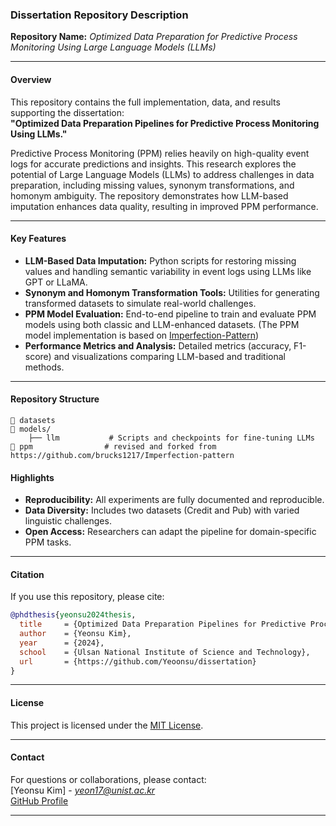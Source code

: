 ### Dissertation Repository Description

**Repository Name:** *Optimized Data Preparation for Predictive Process Monitoring Using Large Language Models (LLMs)*

---

#### **Overview**
This repository contains the full implementation, data, and results supporting the dissertation:  
**"Optimized Data Preparation Pipelines for Predictive Process Monitoring Using LLMs."**

Predictive Process Monitoring (PPM) relies heavily on high-quality event logs for accurate predictions and insights. This research explores the potential of Large Language Models (LLMs) to address challenges in data preparation, including missing values, synonym transformations, and homonym ambiguity. The repository demonstrates how LLM-based imputation enhances data quality, resulting in improved PPM performance.

---

#### **Key Features**
- **LLM-Based Data Imputation:** Python scripts for restoring missing values and handling semantic variability in event logs using LLMs like GPT or LLaMA.
- **Synonym and Homonym Transformation Tools:** Utilities for generating transformed datasets to simulate real-world challenges.
- **PPM Model Evaluation:** End-to-end pipeline to train and evaluate PPM models using both classic and LLM-enhanced datasets. (The PPM model implementation is based on [Imperfection-Pattern](https://github.com/brucks1217/Imperfection-pattern))
- **Performance Metrics and Analysis:** Detailed metrics (accuracy, F1-score) and visualizations comparing LLM-based and traditional methods.

---

#### **Repository Structure**
```plaintext
📂 datasets
📂 models/
    ├── llm           # Scripts and checkpoints for fine-tuning LLMs
📂 ppm                # revised and forked from https://github.com/brucks1217/Imperfection-pattern

```

#### **Highlights**
- **Reproducibility:** All experiments are fully documented and reproducible.
- **Data Diversity:** Includes two datasets (Credit and Pub) with varied linguistic challenges.
- **Open Access:** Researchers can adapt the pipeline for domain-specific PPM tasks.

---

#### **Citation**
If you use this repository, please cite:

```bibtex
@phdthesis{yeonsu2024thesis,
  title     = {Optimized Data Preparation Pipelines for Predictive Process Monitoring Using LLMs},
  author    = {Yeonsu Kim},
  year      = {2024},
  school    = {Ulsan National Institute of Science and Technology},
  url       = {https://github.com/Yeoonsu/dissertation}
}
```

---

#### **License**
This project is licensed under the [MIT License](LICENSE).

---

#### **Contact**
For questions or collaborations, please contact:  
[Yeonsu Kim] - *yeon17@unist.ac.kr*  
[GitHub Profile](https://github.com/Yeoonsu)  

--- 
